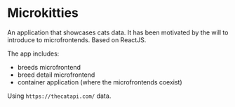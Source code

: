 # Microkitties

An application that showcases cats data. It has been motivated by the will to introduce to microfrontends. Based on ReactJS.

The app includes:

- breeds microfrontend
- breed detail microfrontend
- container application (where the microfrontends coexist)

Using `https://thecatapi.com/` data.
